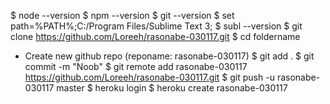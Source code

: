 $ node --version
$ npm --version
$ git --version
$ set path=%PATH%;C:/Program Files/Sublime Text 3;
$ subl --version
$ git clone https://github.com/Loreeh/rasonabe-030117.git
$ cd foldername
* Create new github repo (reponame: rasonabe-030117)
$ git add .
$ git commit -m "Noob"
$ git remote add rasonabe-030117 https://github.com/Loreeh/rasonabe-030117.git
$ git push -u rasonabe-030117 master 
$ heroku login
$ heroku create rasonabe-030117 